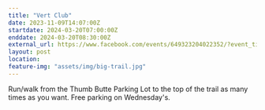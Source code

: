 ```yaml
---
title: "Vert Club"
date: 2023-11-09T14:07:00Z
startdate: 2024-03-20T07:00:00Z
enddate: 2024-03-20T08:30:00Z
external_url: https://www.facebook.com/events/649323204022352/?event_time_id=649324564022216
layout: post
location: 
feature-img: "assets/img/big-trail.jpg"
---
```


Run/walk from the Thumb Butte Parking Lot to the top of the trail as many times as you want.  Free parking on Wednesday's.<br>
  <br>
  
